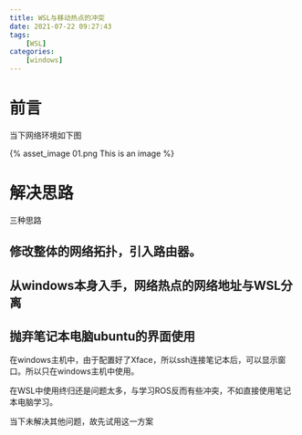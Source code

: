 ```yaml
---
title: WSL与移动热点的冲突
date: 2021-07-22 09:27:43
tags: 
    [WSL] 
categories: 
    [windows]
---
```


# 前言

当下网络环境如下图

{% asset_image 01.png This is an image %}

# 解决思路

三种思路

## 修改整体的网络拓扑，引入路由器。
## 从windows本身入手，网络热点的网络地址与WSL分离
## 抛弃笔记本电脑ubuntu的界面使用

在windows主机中，由于配置好了Xface，所以ssh连接笔记本后，可以显示窗口。所以只在windows主机中使用。

在WSL中使用终归还是问题太多，与学习ROS反而有些冲突，不如直接使用笔记本电脑学习。

当下未解决其他问题，故先试用这一方案